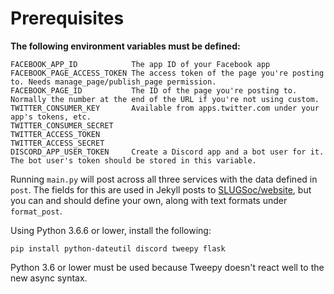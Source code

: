 # Prerequisites

**The following environment variables must be defined:**

```
FACEBOOK_APP_ID            The app ID of your Facebook app
FACEBOOK_PAGE_ACCESS_TOKEN The access token of the page you're posting to. Needs manage_page/publish_page permission.
FACEBOOK_PAGE_ID           The ID of the page you're posting to. Normally the number at the end of the URL if you're not using custom.
TWITTER_CONSUMER_KEY       Available from apps.twitter.com under your app's tokens, etc.
TWITTER_CONSUMER_SECRET
TWITTER_ACCESS_TOKEN
TWITTER_ACCESS_SECRET
DISCORD_APP_USER_TOKEN     Create a Discord app and a bot user for it. The bot user's token should be stored in this variable.
```

Running `main.py` will post across all three services with the data defined in `post`. The fields for this are used in Jekyll posts to [SLUGSoc/website](https://github.com/SLUGSoc/website), but you can and should define your own, along with text formats under `format_post`.

Using Python 3.6.6 or lower, install the following:

`pip install python-dateutil discord tweepy flask`

Python 3.6 or lower must be used because Tweepy doesn't react well to the new async syntax.
